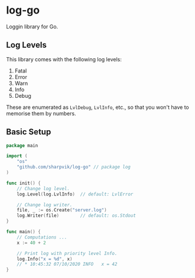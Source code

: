 # log-go

Loggin library for Go.

## Log Levels

This library comes with the following log levels:

1. Fatal
2. Error
3. Warn
4. Info
5. Debug

These are enumerated as `LvlDebug`, `LvlInfo`, etc., so that you won't have to
memorise them by numbers.

## Basic Setup

```go
package main

import (
    "os"
    "github.com/sharpvik/log-go" // package log
)

func init() {
    // Change log level.
    log.Level(log.LvlInfo)  // default: LvlError

    // Change log writer.
    file, _ := os.Create("server.log")
    log.Writer(file)        // default: os.Stdout
}

func main() {
    // Computations ...
    x := 40 + 2

    // Print log with priority level Info.
    log.Info("x = %d", x)
    // * 10:45:32 07/10/2020 INFO   x = 42
}
```
